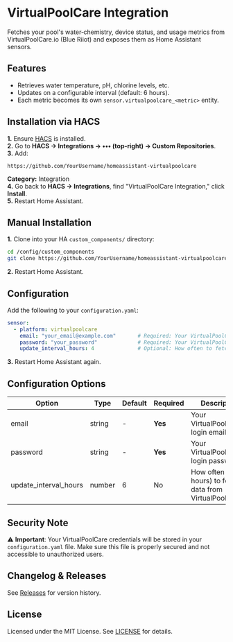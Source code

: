 # VirtualPoolCare Integration

Fetches your pool's water‐chemistry, device status, and usage metrics from VirtualPoolCare.io (Blue Riiot) and exposes them as Home Assistant sensors.

## Features

- Retrieves water temperature, pH, chlorine levels, etc.
- Updates on a configurable interval (default: 6 hours).
- Each metric becomes its own `sensor.virtualpoolcare_<metric>` entity.

## Installation via HACS

**1.** Ensure [HACS](https://hacs.xyz/) is installed.  
**2.** Go to **HACS → Integrations → ••• (top-right) → Custom Repositories**.  
**3.** Add:
```
https://github.com/YourUsername/homeassistant-virtualpoolcare
```
**Category:** Integration  
**4.** Go back to **HACS → Integrations**, find "VirtualPoolCare Integration," click **Install**.  
**5.** Restart Home Assistant.

## Manual Installation

**1.** Clone into your HA `custom_components/` directory:
```bash
cd /config/custom_components
git clone https://github.com/YourUsername/homeassistant-virtualpoolcare.git
```
**2.** Restart Home Assistant.

## Configuration

Add the following to your `configuration.yaml`:

```yaml
sensor:
  - platform: virtualpoolcare
    email: "your_email@example.com"       # Required: Your VirtualPoolCare login email
    password: "your_password"             # Required: Your VirtualPoolCare password
    update_interval_hours: 4              # Optional: How often to fetch data (default: 6 hours)
```

**3.** Restart Home Assistant again.

## Configuration Options

| Option | Type | Default | Required | Description |
|--------|------|---------|----------|-------------|
| email | string | - | **Yes** | Your VirtualPoolCare.io login email |
| password | string | - | **Yes** | Your VirtualPoolCare.io login password |
| update_interval_hours | number | 6 | No | How often (in hours) to fetch data from VirtualPoolCare |

## Security Note

⚠️ **Important**: Your VirtualPoolCare credentials will be stored in your `configuration.yaml` file. Make sure this file is properly secured and not accessible to unauthorized users.

## Changelog & Releases

See [Releases](https://github.com/YourUsername/homeassistant-virtualpoolcare/releases) for version history.

## License

Licensed under the MIT License. See [LICENSE](LICENSE) for details.